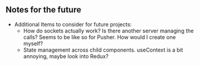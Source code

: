 ## Notes for the future
- Additional Items to consider for future projects:
  - How do sockets actually work? Is there another server managing the calls? Seems to be like so for Pusher. How would I create one myself?
  - State management across child components. useContext is a bit annoying, maybe look into Redux?
